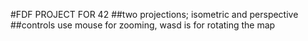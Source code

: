 #FDF PROJECT FOR 42
##two projections; 
isometric and perspective
##controls
use mouse for zooming, wasd is for rotating the map